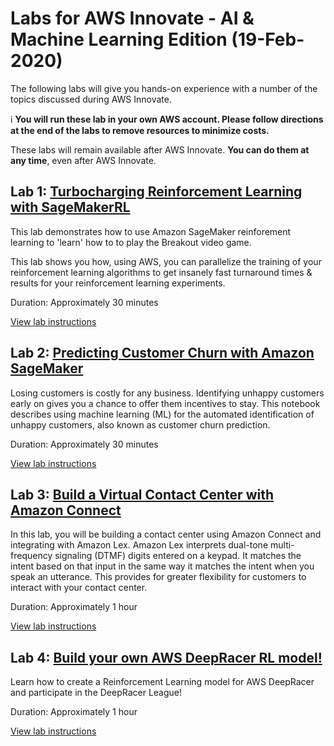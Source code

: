 # Labs for AWS Innovate - AI & Machine Learning Edition (19-Feb-2020)

The following labs will give you hands-on experience with a number of the topics discussed during AWS Innovate.

ℹ️ **You will run these lab in your own AWS account. Please follow directions at the end of the labs to remove resources to minimize costs.**

These labs will remain available after AWS Innovate. **You can do them at any time**, even after AWS Innovate.

## Lab 1: [Turbocharging Reinforcement Learning with SageMakerRL](https://github.com/aws-john/SageMakerRL-SML-Summit-2019)

This lab demonstrates how to use Amazon SageMaker reinforement learning to 'learn' how to to play the Breakout video game.

This lab shows you how, using AWS, you can parallelize the training of your reinforcement learning algorithms to get insanely fast turnaround times & results for your reinforcement learning experiments.

Duration: Approximately 30 minutes

[View lab instructions](https://github.com/aws-john/SageMakerRL-SML-Summit-2019)


## Lab 2: [Predicting Customer Churn with Amazon SageMaker](https://github.com/aws-john/sagemaker-churn)

Losing customers is costly for any business. Identifying unhappy customers early on gives you a chance to offer them incentives to stay. This notebook describes using machine learning (ML) for the automated identification of unhappy customers, also known as customer churn prediction.

Duration: Approximately 30 minutes

[View lab instructions](https://github.com/aws-john/sagemaker-churn)


## Lab 3: [Build a Virtual Contact Center with Amazon Connect](https://github.com/aws-john/connect-lex-integration-bookappointment)

In this lab, you will be building a contact center using Amazon Connect and integrating with Amazon Lex. Amazon Lex interprets dual-tone multi-frequency signaling (DTMF) digits entered on a keypad. It matches the intent based on that input in the same way it matches the intent when you speak an utterance. This provides for greater flexibility for customers to interact with your contact center.

Duration: Approximately 1 hour

[View lab instructions](https://github.com/aws-john/connect-lex-integration-bookappointment)


## Lab 4: [Build your own AWS DeepRacer RL model!](https://github.com/aws-samples/aws-deepracer-workshops/tree/master/Workshops/2019-reInvent/Lab_200_AIM207)

Learn how to create a Reinforcement Learning model for AWS DeepRacer and participate in the DeepRacer League!

Duration: Approximately 1 hour

[View lab instructions](https://github.com/aws-samples/aws-deepracer-workshops/tree/master/Workshops/2019-reInvent/Lab_200_AIM207)

